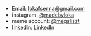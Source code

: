  - Email: lokafsenna@gmail.com
 - instagram: [@madebyloka](https://www.instagram.com/madebyloka/)
 - meme account: [@megsliszt](https://www.instagram.com/megsliszt)
 - linkedin: [LinkedIn]()


